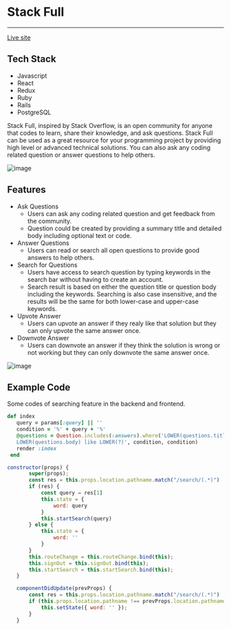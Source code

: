 # Stack Full
____________________________________________________________________________________________________________________________

[Live site](https://stack-full.herokuapp.com/#/)

## Tech Stack

* Javascript
* React
* Redux
* Ruby
* Rails
* PostgreSQL

Stack Full, inspired by Stack Overflow, is an open community for anyone that codes to learn, share their knowledge, and ask questions. Stack Full can be used as a great resource for your programming project by providing high level or advanced technical solutions. You can also ask any coding related question or answer questions to help others.

![image](https://user-images.githubusercontent.com/53238880/72637324-e2c6d780-3915-11ea-93d0-239616688055.png)

## Features

* Ask Questions
  * Users can ask any coding related question and get feedback from the community.
  * Question could be created by providing a summary title and detailed body including optional text or code.
* Answer Questions
  * Users can read or search all open questions to provide good answers to help others.
* Search for Questions
  * Users have access to search question by typing keywords in the search bar without having to create an account.
  * Search result is based on either the question title or question body including the keywords. Searching is also case         insensitive, and the results will be the same for both lower-case and upper-case keywords.
* Upvote Answer
  * Users can upvote an answer if they realy like that solution but they can only upvote the same answer once.
* Downvote Answer 
  * Users can downvote an answer if they think the solution is wrong or not working but they can only downvote the same         answer once.

![image](https://user-images.githubusercontent.com/53238880/72640029-dcd3f500-391b-11ea-805b-b94d0d34bff6.png)

## Example Code

Some codes of searching feature in the backend and frontend.

```ruby
def index
   query = params[:query] || ''
   condition = '%' + query + '%'
   @questions = Question.includes(:answers).where('LOWER(questions.title) like LOWER(?) or
   LOWER(questions.body) like LOWER(?)', condition, condition)
   render :index 
 end
 ```
 
 ```javascript
 constructor(props) {
        super(props);
        const res = this.props.location.pathname.match("/search/(.*)")
        if (res) {
            const query = res[1]
            this.state = {
                word: query
            }
            this.startSearch(query)
        } else {
            this.state = {
                word: ''
            }
        }
        this.routeChange = this.routeChange.bind(this);
        this.signOut = this.signOut.bind(this);
        this.startSearch = this.startSearch.bind(this);
    }

    componentDidUpdate(prevProps) {
        const res = this.props.location.pathname.match("/search/(.*)")
        if (this.props.location.pathname !== prevProps.location.pathname && !res) {
            this.setState({ word: '' });
        }
    }
 ```


  
